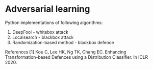 # Adversarial learning
Python implementations of following algorithms:
1. DeepFool - whitebox attack
2. Localsearch - blackbox attack
3. Randomization-based method - blackbox defence

References
[1] Kou C, Lee HK, Ng TK, Chang EC. Enhancing Transformation-based Defences using a
Distribution Classifier. In ICLR 2020.
